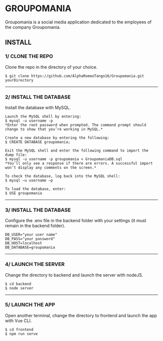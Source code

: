 # GROUPOMANIA
Groupomania is a social media application dedicated to the employees of the company Groupomania.
## INSTALL
### 1/ CLONE THE REPO 
Clone the repo in the directory of your choice.
```
$ git clone https://github.com/AlphaRomeoTango16/Groupomania.git yourDirectory
```
---
### 2/ INSTALL THE DATABASE
Install the database with MySQL.
```
Launch the MySQL shell by entering:
$ mysql -u username -p
*Enter the root password when prompted. The command prompt should change to show that you’re working in MySQL.*

Create a new database by entering the following:
$ CREATE DATABASE groupomania;

Exit the MySQL shell and enter the following command to import the dump file:
$ mysql -u username -p groupomania < GroupomaniaDB.sql
*You’ll only see a response if there are errors. A successful import won’t display any comments on the screen.*

To check the database, log back into the MySQL shell:
$ mysql –u username –p

To load the database, enter:
$ USE groupomania

```
---
### 3/ INSTALL THE DATABASE
Configure the .env file in the backend folder with your settings (it must remain in the backend folder).
```
DB_USER="your user name"
DB_PASS="your password"
DB_HOST=localhost
DB_DATABASE=groupomania
```
---
### 4/ LAUNCH THE SERVER
Change the directory to backend and launch the server with nodeJS.
```
$ cd backend
$ node server
```
---
### 5/ LAUNCH THE APP
Open another terminal, change the directory to frontend and launch the app with Vue CLI.
```
$ cd frontend
$ npm run serve
```